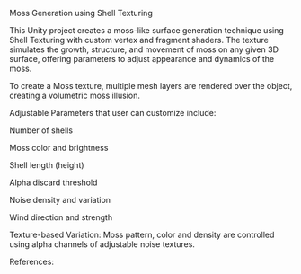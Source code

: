 Moss Generation using Shell Texturing

This Unity project creates a moss-like surface generation technique using Shell Texturing with custom vertex and fragment shaders. The texture simulates the growth, structure, and movement of moss on any given 3D surface, offering parameters to adjust appearance and dynamics of the moss.


To create a  Moss texture, multiple mesh layers are rendered over the object, creating a volumetric moss illusion.

Adjustable Parameters that user can customize include:

Number of shells

Moss color and brightness

Shell length (height)

Alpha discard threshold

Noise density and variation

Wind direction and strength

Texture-based Variation: Moss pattern, color and density are controlled using alpha channels of adjustable noise textures.

References:


